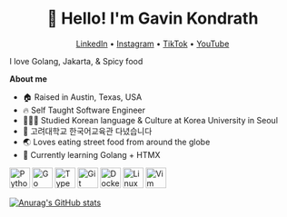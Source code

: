 <h1 align="center">👋 Hello! I'm Gavin Kondrath</h1>
<p align="center">
  <a href="https://www.linkedin.com/in/gavin-kondrath/">LinkedIn</a> •
  <a href="https://www.instagram.com/gavin_kondrath/">Instagram</a> •
  <a href="https://tiktok.com/@gavin_kondrath">TikTok</a> •
  <a href="https://www.youtube.com/@GavinKondrath">YouTube</a>
</p>

I love Golang, Jakarta, & Spicy food

<strong>About me</strong>
- 🏠 Raised in Austin, Texas, USA</br>
- 🔥 Self Taught Software Engineer</br>
- 👩🏻‍🎓 Studied Korean language & Culture at Korea University in Seoul</br>
- 🏫 고려대학교 한국어교육관 다녔습니다</br>
- 🌏 Loves eating street food from around the globe</br>
- 🌱 Currently learning Golang + HTMX</br>

<p align="left">
<a href="https://www.python.org/" target="_blank" rel="noreferrer"><img src="https://raw.githubusercontent.com/danielcranney/readme-generator/main/public/icons/skills/python-colored.svg" width="36" height="36" alt="Python" /></a>
<a href="https://go.dev/" target="_blank" rel="noreferrer"><img src="https://raw.githubusercontent.com/danielcranney/readme-generator/main/public/icons/skills/go-colored.svg" width="36" height="36" alt="Go" /></a>
<a href="https://www.typescriptlang.org/" target="_blank" rel="noreferrer"><img src="https://raw.githubusercontent.com/danielcranney/readme-generator/main/public/icons/skills/typescript-colored.svg" width="36" height="36" alt="TypeScript" /></a>
<a href="https://git-scm.com/" target="_blank" rel="noreferrer"><img src="https://raw.githubusercontent.com/danielcranney/readme-generator/main/public/icons/skills/git-colored.svg" width="36" height="36" alt="Git" /></a>
<a href="https://www.docker.com/" target="_blank" rel="noreferrer"><img src="https://raw.githubusercontent.com/danielcranney/readme-generator/main/public/icons/skills/docker-colored.svg" width="36" height="36" alt="Docker" /></a>
<a href="https://www.linux.org" target="_blank" rel="noreferrer"><img src="https://raw.githubusercontent.com/danielcranney/readme-generator/main/public/icons/skills/linux-colored.svg" width="36" height="36" alt="Linux" /></a>
<a href="https://www.vim.org/" target="_blank" rel="noreferrer"><img src="https://raw.githubusercontent.com/danielcranney/readme-generator/main/public/icons/skills/vim-colored.svg" width="36" height="36" alt="Vim" /></a>
</p>

[![Anurag's GitHub stats](https://github-readme-stats.vercel.app/api?username=gavink97&show_icons=true&theme=transparent)](https://github.com/anuraghazra/github-readme-stats)
